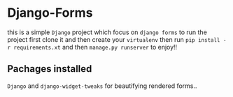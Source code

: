 # Django-Forms
this is a simple `Django` project which focus on `django forms`
to run the project first clone it and then create your `virtualenv` then run `pip install -r requirements.xt` and then `manage.py runserver` to enjoy!!

## Pachages installed
`Django` and `django-widget-tweaks` for beautifying rendered forms..
